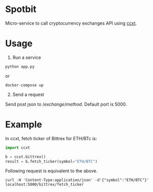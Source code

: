 Spotbit
=================

 Micro-service to call cryptocurrency exchanges API using [ccxt](https://github.com/ccxt/ccxt).
 


# Usage

1. Run a service

  ```
  python app.py
  ```
  or
  ```
  docker-compose up 
  ```

2. Send a request

  Send post json to /*exchange*/*method*. Default port is 5000.

# Example

In ccxt, fetch ticker of Bittrex for ETH/BTc is:

```python
import ccxt

b = ccxt.bittrex()
result = b.fetch_ticker(symbol="ETH/BTC")
```

Following request is equivalent to the above.

```
curl -H 'Content-Type:application/json' -d'{"symbol":"ETH/BTC"}' localhost:5000/bittrex/fetch_ticker
```
  
